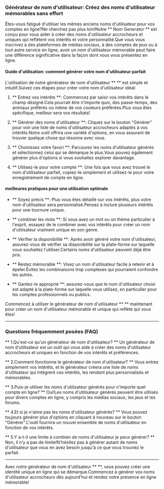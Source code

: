### Générateur de nom d'utilisateur: Créez des noms d'utilisateur mémorables sans effort

Êtes-vous fatigué d'utiliser les mêmes anciens noms d'utilisateur pour vos comptes en ligne?Ne cherchez pas plus loin!Notre ** Nom Generator ** est conçu pour vous aider à créer des noms d'utilisateur accrocheurs et uniques qui reflètent vos intérêts et votre personnalité.Que vous vous inscrivez à des plateformes de médias sociaux, à des comptes de jeux ou à tout autre service en ligne, avoir un nom d'utilisateur mémorable peut faire une différence significative dans la façon dont vous vous présentez en ligne.

#### Guide d'utilisation: comment générer votre nom d'utilisateur parfait

L'utilisation de notre générateur de nom d'utilisateur ** ** est simple et intuitif.Suivez ces étapes pour créer votre nom d'utilisateur idéal:

1. ** Entrez vos intérêts **: Commencez par saisir vos intérêts dans le champ désigné.Cela pourrait être n'importe quoi, des passe-temps, des animaux préférés ou même de vos couleurs préférées.Plus vous êtes spécifique, meilleur sera vos résultats!

2. ** Générer des noms d'utilisateur **: Cliquez sur le bouton "Générer" pour voir une liste de noms d'utilisateur accrocheurs adaptés à vos intérêts.Notre outil offrira une variété d'options, en vous assurant de trouver quelque chose qui résonne avec vous.

3. ** Choisissez votre favori **: Parcourez les noms d'utilisateur générés et sélectionnez celui qui se démarque le plus.Vous pouvez également générer plus d'options si vous souhaitez explorer davantage.

4. ** Utilisez-le pour votre compte **: Une fois que vous avez trouvé le nom d'utilisateur parfait, copiez-le simplement et utilisez-le pour votre enregistrement de compte en ligne.

#### meilleures pratiques pour une utilisation optimale

- ** Soyez précis **: Plus vous êtes détaillé sur vos intérêts, plus votre nom d'utilisateur sera personnalisé.Pensez à inclure plusieurs intérêts pour une tournure unique.

- ** combiner les mots **: Si vous avez un mot ou un thème particulier à l'esprit, essayez de le combiner avec vos intérêts pour créer un nom d'utilisateur vraiment unique en son genre.

- ** Vérifier la disponibilité **: Après avoir généré votre nom d'utilisateur, assurez-vous de vérifier sa disponibilité sur la plate-forme sur laquelle vous souhaitez l'utiliser.Certains noms d'utilisateur peuvent déjà être pris.

- ** Restez mémorable **: Visez un nom d'utilisateur facile à retenir et à épeler.Évitez les combinaisons trop complexes qui pourraient confondre les autres.

- ** Gardez-le approprié **: assurez-vous que le nom d'utilisateur choisi est adapté à la plate-forme sur laquelle vous utilisez, en particulier pour les comptes professionnels ou publics.

Commencez à utiliser le générateur de nom d'utilisateur ** ** maintenant pour créer un nom d'utilisateur mémorable et unique qui reflète qui vous êtes!

---

### Questions fréquemment posées (FAQ)

** 1.Qu'est-ce qu'un générateur de nom d'utilisateur? **
Un générateur de nom d'utilisateur est un outil qui vous aide à créer des noms d'utilisateur accrocheurs et uniques en fonction de vos intérêts et préférences.

** 2.Comment fonctionne le générateur de nom d'utilisateur? **
Vous entrez simplement vos intérêts, et le générateur créera une liste de noms d'utilisateur qui intègrent ces intérêts, les rendant plus personnalisés et mémorables.

** 3.Puis-je utiliser les noms d'utilisateur générés pour n'importe quel compte en ligne? **
Oui!Les noms d'utilisateur générés peuvent être utilisés pour divers comptes en ligne, y compris les médias sociaux, les jeux et les forums.

** 4.Et si je n'aime pas les noms d'utilisateur générés? **
Vous pouvez toujours générer plus d'options en cliquant à nouveau sur le bouton "Générer".L'outil fournira un nouvel ensemble de noms d'utilisateur en fonction de vos intérêts.

** 5.Y a-t-il une limite à combien de noms d'utilisateur je peux générer? **
Non, il n'y a pas de limite!N'hésitez pas à générer autant de noms d'utilisateur que vous en avez besoin jusqu'à ce que vous trouviez le parfait.

---

Avec notre générateur de nom d'utilisateur ** **, vous pouvez créer une identité unique en ligne qui se démarque.Commencez à générer vos noms d'utilisateur accrocheurs dès aujourd'hui et rendez votre présence en ligne mémorable!